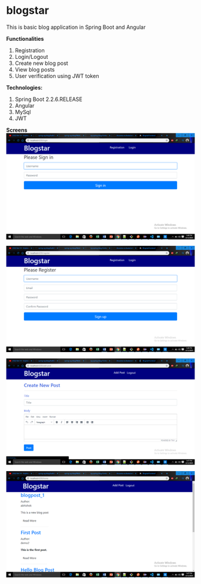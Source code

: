 # blogstar
This is basic blog application in Spring Boot and Angular

**Functionalities**
1. Registration
2. Login/Logout
3. Create new blog post
4. View blog posts
5. User verification using JWT token

**Technologies:**
1. Spring Boot 2.2.6.RELEASE
2. Angular
3. MySql
4. JWT 

**Screens**
![Login page](/img/signin.png)

![Registration page](/img/registration.png)

![Create Post page](/img/create-post.png)

![View Post page](/img/view-post.png)

